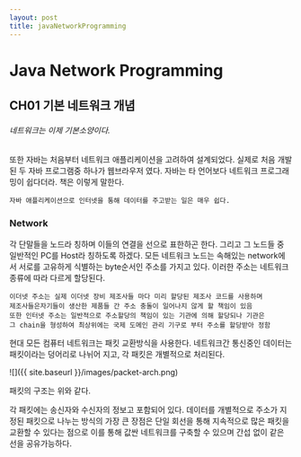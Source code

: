 ```yaml
---
layout: post
title: javaNetworkProgramming
---
```


# Java Network Programming

## CH01 기본 네트워크 개념
###### 네트워크는 이제 기본소양이다.
또한 자바는 처음부터 네트워크 애플리케이션을 고려하여 설계되었다. 실제로 처음 개발된 두 자바 프로그램중 하나가 웹브라우저 였다. 자바는 타 언어보다 네트워크 프로그래밍이 쉽다더라. 책은 이렇게 말한다. 
```
자바 애플리케이션으로 인터넷을 통해 데이터를 주고받는 일은 매우 쉽다.
```
### Network
각 단말들을 노드라 칭하며 이들의 연결을 선으로 표한하곤 한다. 그리고 그 노드들 중 일반적인 PC를 Host라 칭하도록 하겠다.
모든 네트워크 노드는 속해있는 network에서 서로를 고유하게 식별하는 byte순서인 주소를 가지고 있다.
이러한 주소는 네트워크 종류에 따라 다르게 할당된다.
```
이더넷 주소는 실제 이더넷 장비 제조사들 마다 미리 할당된 제조사 코드를 사용하며
제조사들은자기들이 생산한 제품들 간 주소 충돌이 일어나지 않게 할 책임이 있음
또한 인터넷 주소는 일반적으로 주소할당의 책임이 있는 기관에 의해 할당되나 기관은
그 chain을 형성하여 최상위에는 국제 도메인 관리 기구로 부터 주소를 할당받아 정함
```

현대 모든 컴퓨터 네트워크는 패킷 교환방식을 사용한다. 네트워크간 통신중인 데이터는 패킷이라는 덩어리로 나뉘어 지고, 각 패킷은 개별적으로 처리된다.

![]({{ site.baseurl }}/images/packet-arch.png)

패킷의 구조는 위와 같다.

각 패킷에는 송신자와 수신자의 정보고 포함되어 있다. 데이터를 개별적으로 주소가 지정된 패킷으로 나누는 방식의 가장 큰 장점은 단일 회선을 통해 지속적으로 많은 패킷을 교환할 수 있다는 점으로 이를 통해 값싼 네트워크를 구축할 수 있으며 간섭 없이 같은 선을 공유가능하다.


